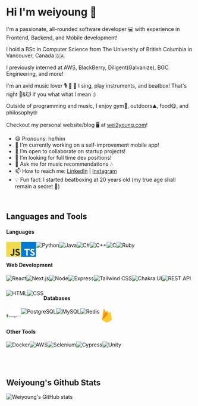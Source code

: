 # Hi I'm weiyoung 👋

I'm a passionate, all-rounded software developer 💻 with experience in Frontend, Backend, and Mobile development!

I hold a BSc in Computer Science from The University of British Columbia in Vancouver, Canada 🇨🇦

I previously interned at AWS, BlackBerry, Diligent(Galvanize), BGC Engineering, and more!

I'm an avid music lover 🎙 🎹 🎸 I sing, play instruments, and beatbox! That's right 👢&🐱 if you what what I mean :)

Outside of programming and music, I enjoy gym💪, outdoors⛰️, food😋, and philosophy🤓

Checkout my personal website/blog 🖥️ at [wei2young.com](https://wei2young.com/)!

- 😄 Pronouns: he/him
- 🌱 I'm currently working on a self-improvement mobile app!
- 👯 I’m open to collaborate on startup projects!
- 🤔 I’m looking for full time dev positions!
- 💬 Ask me for music recommendations 🎶
- 📫 How to reach me: [LinkedIn](https://www.linkedin.com/in/weiyoung/) | [Instagram](https://www.instagram.com/wei2young/)
- 💡 Fun fact: I started beatboxing at 20 years old (my true age shall remain a secret 🤭)

<br/>

## Languages and Tools

#### Languages
<img align="left" alt="JavaScript" height="40"
     src="https://raw.githubusercontent.com/github/explore/80688e429a7d4ef2fca1e82350fe8e3517d3494d/topics/javascript/javascript.png"/>
<img align="left" alt="TypeScript" height="40"
     src="https://raw.githubusercontent.com/github/explore/80688e429a7d4ef2fca1e82350fe8e3517d3494d/topics/typescript/typescript.png"/>
<img align="left" alt="Python" height="40"
     src="https://user-images.githubusercontent.com/25181517/183423507-c056a6f9-1ba8-4312-a350-19bcbc5a8697.png"/>
<img align="left" alt="Java" height="40"
     src="https://user-images.githubusercontent.com/25181517/117201156-9a724800-adec-11eb-9a9d-3cd0f67da4bc.png"/>
<img align="left" alt="C#" height="40"
     src="https://user-images.githubusercontent.com/25181517/121405384-444d7300-c95d-11eb-959f-913020d3bf90.png"/>
<img align="left" alt="C++" height="40"
     src="https://user-images.githubusercontent.com/25181517/192106073-90fffafe-3562-4ff9-a37e-c77a2da0ff58.png"/>
<img align="left" alt="C" height="40"
     src="https://user-images.githubusercontent.com/25181517/192106070-46255bcf-65e6-4c6b-a296-bf8d0d8fb2a7.png"/>
<img align="left" alt="Ruby" height="40"
     src="https://user-images.githubusercontent.com/25181517/192603745-7d34df9e-7756-4756-a539-6a61badf7a80.png"/>

<br/><br/>

#### Web Development
<img align="left" alt="React" height="40"
     src="https://user-images.githubusercontent.com/25181517/183897015-94a058a6-b86e-4e42-a37f-bf92061753e5.png"/>
<img align="left" alt="Next.js" height="40"
     src="https://github.com/marwin1991/profile-technology-icons/assets/136815194/5f8c622c-c217-4649-b0a9-7e0ee24bd704"/>
<img align="left" alt="Node" height="40"
     src="https://user-images.githubusercontent.com/25181517/183568594-85e280a7-0d7e-4d1a-9028-c8c2209e073c.png"/>
<img align="left" alt="Express" height="40"
     src="https://user-images.githubusercontent.com/25181517/183859966-a3462d8d-1bc7-4880-b353-e2cbed900ed6.png"/>
<img align="left" alt="Tailwind CSS" height="40"
     src="https://user-images.githubusercontent.com/25181517/202896760-337261ed-ee92-4979-84c4-d4b829c7355d.png"/>
<img align="left" alt="Chakra UI" height="40"
     src="https://user-images.githubusercontent.com/25181517/190887639-d0ba4ec9-ddbe-45dd-bea1-4db83846503e.png"/>
<img align="left" alt="REST API" height="40"
     src="https://user-images.githubusercontent.com/25181517/192107858-fe19f043-c502-4009-8c47-476fc89718ad.png"/>
<img align="left" alt="HTML" height="40"
     src="https://user-images.githubusercontent.com/25181517/192158954-f88b5814-d510-4564-b285-dff7d6400dad.png"/>
<img align="left" alt="CSS" height="40"
     src="https://user-images.githubusercontent.com/25181517/183898674-75a4a1b1-f960-4ea9-abcb-637170a00a75.png"/>

<br/><br/>

#### Databases
<img align="left" alt="MongoDB" height="40"
     src="https://raw.githubusercontent.com/github/explore/80688e429a7d4ef2fca1e82350fe8e3517d3494d/topics/mongodb/mongodb.png"/>
<img align="left" alt="PostgreSQL" height="40"
     src="https://user-images.githubusercontent.com/25181517/117208740-bfb78400-adf5-11eb-97bb-09072b6bedfc.png"/>
<img align="left" alt="MySQL" height="40"
     src="https://user-images.githubusercontent.com/25181517/183896128-ec99105a-ec1a-4d85-b08b-1aa1620b2046.png"/>
<img align="left" alt="Redis" height="40"
     src="https://user-images.githubusercontent.com/25181517/182884894-d3fa6ee0-f2b4-4960-9961-64740f533f2a.png"/>
<img align="left" alt="Firebase" height="40"
     src="https://raw.githubusercontent.com/github/explore/80688e429a7d4ef2fca1e82350fe8e3517d3494d/topics/firebase/firebase.png"/>

<br/><br/>

#### Other Tools
<img align="left" alt="Docker" height="40"
     src="https://user-images.githubusercontent.com/25181517/117207330-263ba280-adf4-11eb-9b97-0ac5b40bc3be.png"/>
<img align="left" alt="AWS" height="40"
     src="https://user-images.githubusercontent.com/25181517/183896132-54262f2e-6d98-41e3-8888-e40ab5a17326.png"/>
<img align="left" alt="Selenium" height="40"
     src="https://user-images.githubusercontent.com/25181517/184103699-d1b83c07-2d83-4d99-9a1e-83bd89e08117.png"/>
<img align="left" alt="Cypress" height="40"
     src="https://user-images.githubusercontent.com/68279555/200387386-276c709f-380b-46cc-81fd-f292985927a8.png"/>
<img align="left" alt="Unity" height="40"
     src="https://user-images.githubusercontent.com/25181517/193427941-9437dbbe-376f-40dc-9573-0ef5c02a26a7.png"/>

<br/><br/>
<br/><br/>

## Weiyoung's Github Stats

![Weiyoung's GitHub stats](https://github-readme-stats.vercel.app/api?username=weiyoung&theme=dark&show_icons=true&icon_color=1DB200&hide_border=true&hide_title=true&include_all_commits=true&count_private=true)
